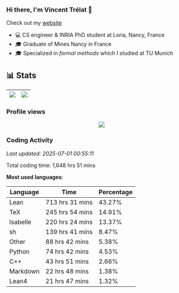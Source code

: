 ### Hi there, I'm Vincent Trélat 👋

Check out my [website](https://vtrelat.github.io)

-   💻 CS engineer & INRIA PhD student at Loria, Nancy, France
-   🎓 Graduate of Mines Nancy in France
-   🎓 Specialized in _formal methods_ which I studied at TU Munich

## 📊 **Stats**

| <img align="center" src="https://readme-stats.clckblog.space/api?username=VTrelat&show_icons=true&include_all_commits=true&theme=tokyonight&hide_border=true" /> | <img align="center" src="https://readme-stats.clckblog.space/api/top-langs/?username=VTrelat&layout=compact&theme=tokyonight&hide_border=true" /> |
| ---------------------------------------------------------------------------------------------------------------------------------------------------------------- | ------------------------------------------------------------------------------------------------------------------------------------------------- |

### Profile views

<p align="center">
 <img src="https://profile-counter.glitch.me/VTrelat/count.svg" />
</p>

<!--automations-->
### Coding Activity
_Last updated: 2025-07-01 00:55:11_

Total coding time: 1,648 hrs 51 mins

**Most used languages**:

| Language | Time | Percentage |
| ------------- | ------------- | ------------- |
| Lean | 713 hrs 31 mins | 43.27% |
| TeX | 245 hrs 54 mins | 14.91% |
| Isabelle | 220 hrs 24 mins | 13.37% |
| sh | 139 hrs 41 mins | 8.47% |
| Other | 88 hrs 42 mins | 5.38% |
| Python | 74 hrs 42 mins | 4.53% |
| C++ | 43 hrs 51 mins | 2.66% |
| Markdown | 22 hrs 48 mins | 1.38% |
| Lean4 | 21 hrs 47 mins | 1.32% |

